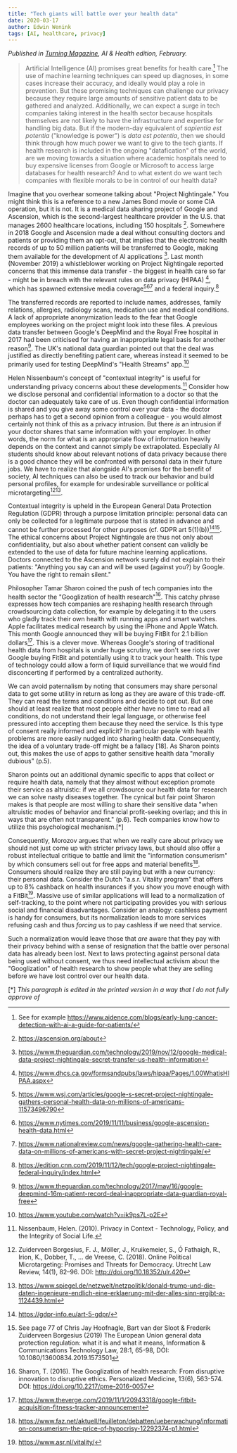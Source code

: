 ```yaml
---
title: "Tech giants will battle over your health data"
date: 2020-03-17
author: Edwin Wenink
tags: [AI, healthcare, privacy]
---
```


*Published in [Turning Magazine](https://www.turningmagazine.com), AI & Health edition, February.*

> Artificial Intelligence (AI) promises great benefits for health care.[^1]
The use of machine learning techniques can speed up diagnoses, in some cases increase their accuracy, and ideally would play a role in prevention. 
But these promising techniques can challenge our privacy because they require large amounts of sensitive patient data to be gathered and analyzed.
Additionally, we can expect a surge in tech companies taking interest in the health sector because hospitals themselves are not likely to have the infrastructure and expertise for handling big data. 
But if the modern-day equivalent of *sapientia est potentia* ("knowledge is power") is *data est potentia*, then we should think through how much power we want to give to the tech giants.
If health research is included in the ongoing "datafication" of the world, are we moving towards a situation where academic hospitals need to buy expensive licenses from Google or Microsoft to access large databases for health research?
And to what extent do we want tech companies with flexible morals to be in control of our health data?

Imagine that you overhear someone talking about "Project Nightingale."
You might think this is a reference to a new James Bond movie or some CIA operation, but it is not. 
It is a medical data sharing project of Google and Ascension, which is the second-largest healthcare provider in the U.S. that manages 2600 healthcare locations, including 150 hospitals [^2].
Somewhere in 2018 Google and Ascension made a deal without consulting doctors and patients or providing them an opt-out, that implies that the electronic health records of up to 50 million patients will be transferred to Google, making them available for the development of AI applications [^3].
Last month (November 2019) a whistleblower working on Project Nightingale reported concerns that this immense data transfer - the biggest in health care so far - might be in breach with the relevant rules on data privacy (HIPAA) [^4], which has spawned extensive media coverage[^5][^6][^7] and a federal inquiry.[^8]

The transferred records are reported to include names, addresses, family relations, allergies, radiology scans, medication use and medical conditions. 
A lack of appropriate anonymization leads to the fear that Google employees working on the project might look into these files.
A previous data transfer between Google's DeepMind and the Royal Free hospital in 2017 had been criticised for having an inappropriate legal basis for another reason[^9]. 
The UK's national data guardian pointed out that the deal was justified as directly benefiting patient care, whereas instead it seemed to be primarily used for testing DeepMind's "Health Streams" app.[^10]

Helen Nissenbaum's concept of "contextual integrity" is useful for understanding privacy concerns about these developments.[^11]
Consider how we disclose personal and confidential information to a doctor so that the doctor can adequately take care of us. 
Even though confidential information is shared and you give away some control over your data - the doctor perhaps has to get a second opinion from a colleague - you would almost certainly not think of this as a privacy intrusion.
But there *is* an intrusion if your doctor shares that same information with your employer.
In other words, the norm for what is an appropriate flow of information heavily depends on the context and cannot simply be extrapolated. 
Especially AI students should know about relevant notions of data privacy because there is a good chance they will be confronted with personal data in their future jobs.
We have to realize that alongside AI's promises for the benefit of society, AI techniques can also be used to track our behavior and build personal profiles, for example for undesirable surveillance or political microtargeting[^12][^13].

Contextual integrity is upheld in the European General Data Protection Regulation (GDPR) through a purpose limitation principle: personal data can only be collected for a legitimate purpose that is stated in advance and cannot be further processed for other purposes (cf. GDPR art 5(1)(b))[^14][^15].
The ethical concerns about Project Nightingale are thus not only about confidentiality, but also about whether patient consent can validly be extended to the use of data for future machine learning applications.
Doctors connected to the Ascension network surely did not explain to their patients: "Anything you say can and will be used (against you?) by Google. You have the right to remain silent."

Philosopher Tamar Sharon coined the push of tech companies into the health sector the "Googlization of health research"[^16].
This catchy phrase expresses how tech companies are reshaping health research through crowdsourcing data collection, for example by delegating it to the users who gladly track their own health with running apps and smart watches.
Apple facilitates medical research by using the iPhone and Apple Watch. 
This month Google announced they will be buying FitBit for 2.1 billion dollars[^17].
This is a clever move.
Whereas Google's storing of traditional health data from hospitals is under huge scrutiny, we don't see riots over Google buying FitBit and potentially using it to track your health.
This type of technology could allow a form of liquid surveillance that we would find disconcerting if performed by a centralized authority.

We can avoid paternalism by noting that consumers may share personal data to get some utility in return as long as they are aware of this trade-off.
They can read the terms and conditions and decide to opt out.
But one should at least realize that most people either have no time to read all conditions, do not understand their legal language, or otherwise feel pressured into accepting them because they need the service.
Is this type of consent really informed and explicit?
In particular people with health problems are more easily nudged into sharing health data.
Consequently, the idea of a voluntary trade-off might be a fallacy \[18].
As Sharon points out, this makes the use of apps to gather sensitive health data "morally dubious" (p.5).

Sharon points out an additional dynamic specific to apps that collect or require health data, namely that they almost without exception promote their service as altruistic: if we all crowdsource our health data for research we can solve nasty diseases together.
The cynical but fair point Sharon makes is that people are most willing to share their sensitive data "when altruistic modes of behavior and financial profit-seeking overlap; and this in ways that are often not transparent." (p.6).
Tech companies know how to utilize this psychological mechanism.\[*]

Consequently, Morozov argues that when we really care about privacy we should not just come up with stricter privacy laws, but should also offer a robust intellectual critique to battle and limit the "information consumerism" by which consumers sell out for free apps and material benefits[^19].
Consumers should realize they are still paying but with a new currency: their personal data.
Consider the Dutch "a.s.r. Vitality program" that offers up to 8% cashback on health insurances if you show you move enough with a FitBit[^20].
Massive use of similar applications will lead to a normalization of self-tracking, to the point where not participating provides you with serious social and financial disadvantages.
Consider an analogy: cashless payment is handy for consumers, but its normalization leads to more services refusing cash and thus *forcing* us to pay cashless if we need that service.

Such a normalization would leave those that *are* aware that they pay with their privacy behind with a sense of resignation that the battle over personal data has already been lost.
Next to laws protecting against personal data being used without consent, we thus need intellectual activism about the "Googlization" of health research to show people what they are selling before we have lost control over our health data.

\[*] *This paragraph is edited in the printed version in a way that I do not fully approve of*

[^1]: See for example https://www.aidence.com/blogs/early-lung-cancer-detection-with-ai-a-guide-for-patients/ 

[^2]: https://ascension.org/about

[^3]: https://www.theguardian.com/technology/2019/nov/12/google-medical-data-project-nightingale-secret-transfer-us-health-information

[^4]: https://www.dhcs.ca.gov/formsandpubs/laws/hipaa/Pages/1.00WhatisHIPAA.aspx

[^5]: https://www.wsj.com/articles/google-s-secret-project-nightingale-gathers-personal-health-data-on-millions-of-americans-11573496790

[^6]: https://www.nytimes.com/2019/11/11/business/google-ascension-health-data.html

[^7]: https://www.nationalreview.com/news/google-gathering-health-care-data-on-millions-of-americans-with-secret-project-nightingale/

[^8]: https://edition.cnn.com/2019/11/12/tech/google-project-nightingale-federal-inquiry/index.html

[^9]: https://www.theguardian.com/technology/2017/may/16/google-deepmind-16m-patient-record-deal-inappropriate-data-guardian-royal-free

[^10]: https://www.youtube.com/watch?v=ik9ps7L-p2E

[^11]: Nissenbaum, Helen. (2010). Privacy in Context - Technology, Policy, and the Integrity of Social Life.

[^12]: Zuiderveen Borgesius, F. J., Möller, J., Kruikemeier, S., Ó Fathaigh, R., Irion, K., Dobber, T., … de Vreese, C. (2018). Online Political Microtargeting: Promises and Threats for Democracy. Utrecht Law Review, 14(1), 82–96. DOI: http://doi.org/10.18352/ulr.420

[^13]: https://www.spiegel.de/netzwelt/netzpolitik/donald-trump-und-die-daten-ingenieure-endlich-eine-erklaerung-mit-der-alles-sinn-ergibt-a-1124439.html

[^14]: https://gdpr-info.eu/art-5-gdpr/

[^15]: See page 77 of Chris Jay Hoofnagle, Bart van der Sloot & Frederik Zuiderveen Borgesius (2019) The European Union general data protection regulation: what it is and what it means, Information & Communications Technology Law, 28:1, 65-98, DOI: 10.1080/13600834.2019.1573501 

[^16]: Sharon, T. (2016). The Googlization of health research: From disruptive innovation to disruptive ethics. Personalized Medicine, 13(6), 563-574. DOI: https://doi.org/10.2217/pme-2016-0057

[^17]: https://www.theverge.com/2019/11/1/20943318/google-fitbit-acquisition-fitness-tracker-announcement

[^18]:Turow, Joseph & Hennessy, Michael. (2015). The Tradeoff Fallacy: How Marketers are Misrepresenting American Consumers and Opening Them Up to Exploitation. SSRN Electronic Journal. 10.2139/ssrn.2820060. 

[^19]: https://www.faz.net/aktuell/feuilleton/debatten/ueberwachung/information-consumerism-the-price-of-hypocrisy-12292374-p1.html

[^20]: https://www.asr.nl/vitality/

